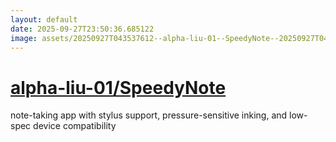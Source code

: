 ```yaml
---
layout: default
date: 2025-09-27T23:50:36.685122
image: assets/20250927T043537612--alpha-liu-01--SpeedyNote--20250927T044857751--cropped.png
---
```


# [alpha-liu-01/SpeedyNote](https://github.com/alpha-liu-01/SpeedyNote)

note-taking app with stylus support, pressure-sensitive inking, and low-spec device compatibility
